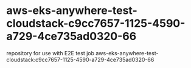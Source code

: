 # aws-eks-anywhere-test-cloudstack-c9cc7657-1125-4590-a729-4ce735ad0320-66
repository for use with E2E test job aws-eks-anywhere-test-cloudstack:c9cc7657-1125-4590-a729-4ce735ad0320-66
